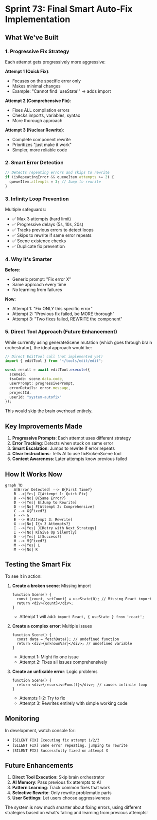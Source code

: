 # Sprint 73: Final Smart Auto-Fix Implementation

## What We've Built

### 1. Progressive Fix Strategy
Each attempt gets progressively more aggressive:

**Attempt 1 (Quick Fix)**:
- Focuses on the specific error only
- Makes minimal changes
- Example: "Cannot find 'useState'" → adds import

**Attempt 2 (Comprehensive Fix)**:
- Fixes ALL compilation errors
- Checks imports, variables, syntax
- More thorough approach

**Attempt 3 (Nuclear Rewrite)**:
- Complete component rewrite
- Prioritizes "just make it work"
- Simpler, more reliable code

### 2. Smart Error Detection
```typescript
// Detects repeating errors and skips to rewrite
if (isRepeatingError && queueItem.attempts >= 2) {
  queueItem.attempts = 3; // Jump to rewrite
}
```

### 3. Infinity Loop Prevention
Multiple safeguards:
- ✅ Max 3 attempts (hard limit)
- ✅ Progressive delays (5s, 10s, 20s)
- ✅ Tracks previous errors to detect loops
- ✅ Skips to rewrite if same error repeats
- ✅ Scene existence checks
- ✅ Duplicate fix prevention

### 4. Why It's Smarter

**Before**: 
- Generic prompt: "Fix error X"
- Same approach every time
- No learning from failures

**Now**:
- Attempt 1: "Fix ONLY this specific error"
- Attempt 2: "Previous fix failed, be MORE thorough"
- Attempt 3: "Two fixes failed, REWRITE the component"

### 5. Direct Tool Approach (Future Enhancement)
While currently using generateScene mutation (which goes through brain orchestrator), the ideal approach would be:

```typescript
// Direct EditTool call (not implemented yet)
import { editTool } from "~/tools/edit/edit";

const result = await editTool.execute({
  sceneId,
  tsxCode: scene.data.code,
  userPrompt: progressivePrompt,
  errorDetails: error.message,
  projectId,
  userId: "system-autofix"
});
```

This would skip the brain overhead entirely.

## Key Improvements Made

1. **Progressive Prompts**: Each attempt uses different strategy
2. **Error Tracking**: Detects when stuck on same error
3. **Smart Escalation**: Jumps to rewrite if error repeats
4. **Clear Instructions**: Tells AI to use fixBrokenScene tool
5. **Context Awareness**: Later attempts know previous failed

## How It Works Now

```mermaid
graph TD
    A[Error Detected] --> B{First Time?}
    B -->|Yes| C[Attempt 1: Quick Fix]
    B -->|No| D{Same Error?}
    D -->|Yes| E[Jump to Rewrite]
    D -->|No| F[Attempt 2: Comprehensive]
    C --> G{Fixed?}
    F --> G
    E --> H[Attempt 3: Rewrite]
    G -->|No| I{< 3 Attempts?}
    I -->|Yes| J[Retry with Next Strategy]
    I -->|No| K[Give Up Silently]
    G -->|Yes| L[Success!]
    H --> M{Fixed?}
    M -->|Yes| L
    M -->|No| K
```

## Testing the Smart Fix

To see it in action:

1. **Create a broken scene**: Missing import
   ```tsx
   function Scene() {
     const [count, setCount] = useState(0); // Missing React import
     return <div>{count}</div>;
   }
   ```
   - Attempt 1 will add: `import React, { useState } from 'react';`

2. **Create a complex error**: Multiple issues
   ```tsx
   function Scene() {
     const data = fetchData(); // undefined function
     return <div>{unknownVar}</div>; // undefined variable
   }
   ```
   - Attempt 1: Might fix one issue
   - Attempt 2: Fixes all issues comprehensively

3. **Create an unfixable error**: Logic problems
   ```tsx
   function Scene() {
     return <div>{recursiveFunc()}</div>; // causes infinite loop
   }
   ```
   - Attempts 1-2: Try to fix
   - Attempt 3: Rewrites entirely with simple working code

## Monitoring

In development, watch console for:
- `[SILENT FIX] Executing fix attempt 1/2/3`
- `[SILENT FIX] Same error repeating, jumping to rewrite`
- `[SILENT FIX] Successfully fixed on attempt X`

## Future Enhancements

1. **Direct Tool Execution**: Skip brain orchestrator
2. **AI Memory**: Pass previous fix attempts to AI
3. **Pattern Learning**: Track common fixes that work
4. **Selective Rewrite**: Only rewrite problematic parts
5. **User Settings**: Let users choose aggressiveness

The system is now much smarter about fixing errors, using different strategies based on what's failing and learning from previous attempts!